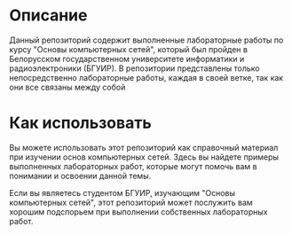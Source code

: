 # Описание

Данный репозиторий содержит выполненные лабораторные работы по курсу "Основы компьютерных сетей", который был пройден в Белорусском государственном университете информатики и радиоэлектроники (БГУИР). В репозитории представлены только непосредственно лабораторные работы, каждая в своей ветке, так как они все связаны между собой


# Как использовать

Вы можете использовать этот репозиторий как справочный материал при изучении основ компьютерных сетей. Здесь вы найдете примеры выполненных лабораторных работ, которые могут помочь вам в понимании и освоении данной темы.

Если вы являетесь студентом БГУИР, изучающим "Основы компьютерных сетей", этот репозиторий может послужить вам хорошим подспорьем при выполнении собственных лабораторных работ.
